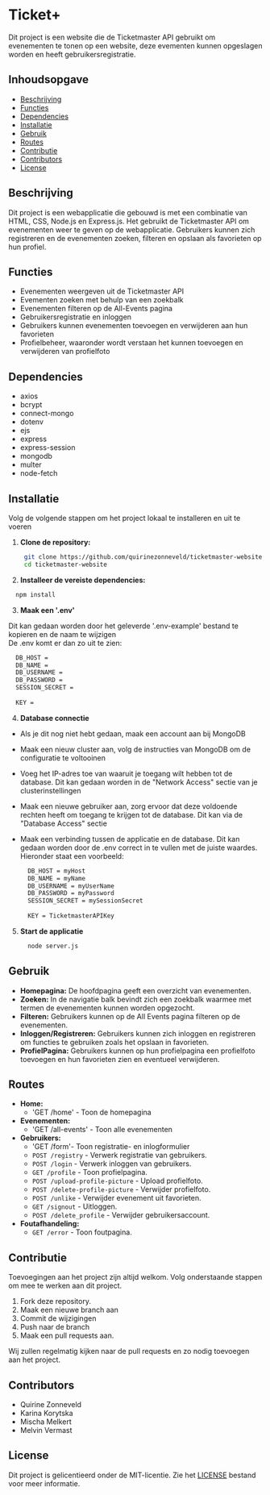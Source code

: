 # Ticket+

Dit project is een website die de Ticketmaster API gebruikt om evenementen te tonen op een website, deze evementen kunnen opgeslagen worden en heeft gebruikersregistratie.

## Inhoudsopgave

- [Beschrijving](#beschrijving)
- [Functies](#functies)
- [Dependencies](#dependencies)
- [Installatie](#installatie)
- [Gebruik](#gebruik)
- [Routes](#routes)
- [Contributie](#contributie)
- [Contributors](#contributors)
- [License](#license)

## Beschrijving

Dit project is een webapplicatie die gebouwd is met een combinatie van HTML, CSS, Node.js en Express.js. Het gebruikt de Ticketmaster API om evenementen weer te geven op de webapplicatie. Gebruikers kunnen zich registreren en de evenementen zoeken, filteren en opslaan als favorieten op hun profiel.

## Functies

- Evenementen weergeven uit de Ticketmaster API
- Evementen zoeken met behulp van een zoekbalk
- Evenementen filteren op de All-Events pagina
- Gebruikersregistratie en inloggen
- Gebruikers kunnen evenementen toevoegen en verwijderen aan hun favorieten
- Profielbeheer, waaronder wordt verstaan het kunnen toevoegen en verwijderen van profielfoto

## Dependencies

- axios
- bcrypt
- connect-mongo
- dotenv
- ejs
- express
- express-session
- mongodb
- multer
- node-fetch

## Installatie

Volg de volgende stappen om het project lokaal te installeren en uit te voeren

1. **Clone de repository:**

   ```bash
    git clone https://github.com/quirinezonneveld/ticketmaster-website.git
    cd ticketmaster-website
   ```
   
2. **Installeer de vereiste dependencies:**

  ```bash
    npm install
  ```
3. **Maak een '.env'**

Dit kan gedaan worden door het geleverde '.env-example' bestand te kopieren en de naam te wijzigen <br>
De .env komt er dan zo uit te zien:

  ```bash
    DB_HOST = 
    DB_NAME = 
    DB_USERNAME = 
    DB_PASSWORD = 
    SESSION_SECRET = 
    
    KEY =  
  ```

4. **Database connectie**

* Als je dit nog niet hebt gedaan, maak een account aan bij MongoDB
* Maak een nieuw cluster aan, volg de instructies van MongoDB om de configuratie te voltooinen
* Voeg het IP-adres toe van waaruit je toegang wilt hebben tot de database. Dit kan gedaan worden in de "Network Access" sectie van je clusterinstellingen
* Maak een nieuwe gebruiker aan, zorg ervoor dat deze voldoende rechten heeft om toegang te krijgen tot de database. Dit kan via de "Database Access" sectie
* Maak een verbinding tussen de applicatie en de database. Dit kan gedaan worden door de .env correct in te vullen met de juiste waardes. Hieronder staat een voorbeeld:

  ```bash
    DB_HOST = myHost
    DB_NAME = myName
    DB_USERNAME = myUserName
    DB_PASSWORD = myPassword
    SESSION_SECRET = mySessionSecret
    
    KEY = TicketmasterAPIKey
  ```

5. **Start de applicatie**
 
    ```bash
      node server.js
    ```

## Gebruik

   - **Homepagina:** De hoofdpagina geeft een overzicht van evenementen.
   - **Zoeken:** In de navigatie balk bevindt zich een zoekbalk waarmee met termen de evenementen kunnen worden opgezocht.
   - **Filteren:** Gebruikers kunnen op de All Events pagina filteren op de evenementen.
   - **Inloggen/Registreren:** Gebruikers kunnen zich inloggen en registreren om functies te gebruiken zoals het opslaan in favorieten.
   - **ProfielPagina:** Gebruikers kunnen op hun profielpagina een profielfoto toevoegen en hun favorieten zien en eventueel verwijderen.
    
## Routes
- **Home:**
  - 'GET /home' - Toon de homepagina
- **Evenementen:**
  - 'GET /all-events' - Toon alle evenementen
- **Gebruikers:**
  - 'GET /form'- Toon registratie- en inlogformulier 
  - `POST /registry` - Verwerk registratie van gebruikers.
  - `POST /login` - Verwerk inloggen van gebruikers.
  - `GET /profile` - Toon profielpagina.
  - `POST /upload-profile-picture` - Upload profielfoto.
  - `POST /delete-profile-picture` - Verwijder profielfoto.
  - `POST /unlike` - Verwijder evenement uit favorieten.
  - `GET /signout` - Uitloggen.
  - `POST /delete_profile` - Verwijder gebruikersaccount.
- **Foutafhandeling:**
  - `GET /error` - Toon foutpagina.
 
## Contributie

Toevoegingen aan het project zijn altijd welkom. Volg onderstaande stappen om mee te werken aan dit project. 

1. Fork deze repository.
2. Maak een nieuwe branch aan
3. Commit de wijzigingen 
4. Push naar de branch
5. Maak een pull requests aan.

Wij zullen regelmatig kijken naar de pull requests en zo nodig toevoegen aan het project.
 
## Contributors

- Quirine Zonneveld
- Karina Korytska
- Mischa Melkert
- Melvin Vermast

## License
Dit project is gelicentieerd onder de MIT-licentie. Zie het [LICENSE](LICENSE) bestand voor meer informatie.
